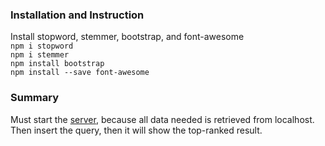 ### Installation and Instruction

Install stopword, stemmer, bootstrap, and font-awesome <br/>
`npm i stopword` <br/>
`npm i stemmer` <br/>
`npm install bootstrap` <br/>
`npm install --save font-awesome` <br/>

### Summary
Must start the [server](https://github.com/ImCityHunter/elasticsearchserver), because all data needed is retrieved from localhost. Then insert the query, then it will show the top-ranked result.
